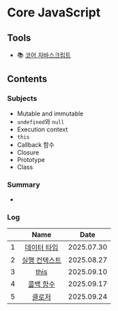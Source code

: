 # Core JavaScript

## Tools

- 📚 [코어 자바스크립트](https://product.kyobobook.co.kr/detail/S000001766397)

## Contents

### Subjects

- Mutable and immutable
- `undefined`와 `null`
- Execution context
- `this`
- Callback 함수
- Closure
- Prototype
- Class

### Summary

-

### Log

|     | Name |    Date    |
| :-: | :--: | :--------: |
|  1  | [데이터 타입](./01-data-type.md) | 2025.07.30 |
|  2  | [실행 컨텍스트](./02-execution-context.md) | 2025.08.27 |
|  3  | [this](./03-this.md) | 2025.09.10 |
|  4  | [콜백 함수](./04-callback.md) | 2025.09.17 |
|  5  | [클로저](./05-closure.md) | 2025.09.24 |
